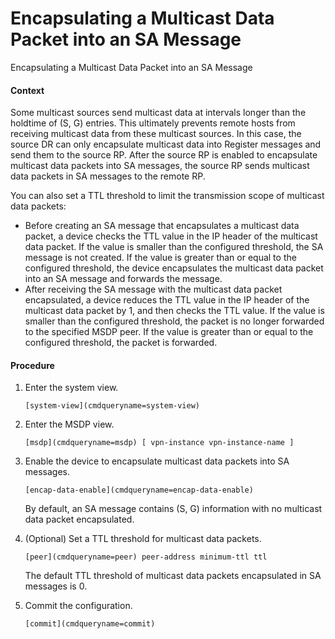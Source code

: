 Encapsulating a Multicast Data Packet into an SA Message
========================================================

Encapsulating a Multicast Data Packet into an SA Message

#### Context

Some multicast sources send multicast data at intervals longer than the holdtime of (S, G) entries. This ultimately prevents remote hosts from receiving multicast data from these multicast sources. In this case, the source DR can only encapsulate multicast data into Register messages and send them to the source RP. After the source RP is enabled to encapsulate multicast data packets into SA messages, the source RP sends multicast data packets in SA messages to the remote RP.

You can also set a TTL threshold to limit the transmission scope of multicast data packets:

* Before creating an SA message that encapsulates a multicast data packet, a device checks the TTL value in the IP header of the multicast data packet. If the value is smaller than the configured threshold, the SA message is not created. If the value is greater than or equal to the configured threshold, the device encapsulates the multicast data packet into an SA message and forwards the message.
* After receiving the SA message with the multicast data packet encapsulated, a device reduces the TTL value in the IP header of the multicast data packet by 1, and then checks the TTL value. If the value is smaller than the configured threshold, the packet is no longer forwarded to the specified MSDP peer. If the value is greater than or equal to the configured threshold, the packet is forwarded.


#### Procedure

1. Enter the system view.
   
   
   ```
   [system-view](cmdqueryname=system-view)
   ```
2. Enter the MSDP view.
   
   
   ```
   [msdp](cmdqueryname=msdp) [ vpn-instance vpn-instance-name ]
   ```
3. Enable the device to encapsulate multicast data packets into SA messages.
   
   
   ```
   [encap-data-enable](cmdqueryname=encap-data-enable)
   ```
   
   
   
   By default, an SA message contains (S, G) information with no multicast data packet encapsulated.
4. (Optional) Set a TTL threshold for multicast data packets.
   
   
   ```
   [peer](cmdqueryname=peer) peer-address minimum-ttl ttl
   ```
   
   The default TTL threshold of multicast data packets encapsulated in SA messages is 0.
5. Commit the configuration.
   
   
   ```
   [commit](cmdqueryname=commit)
   ```